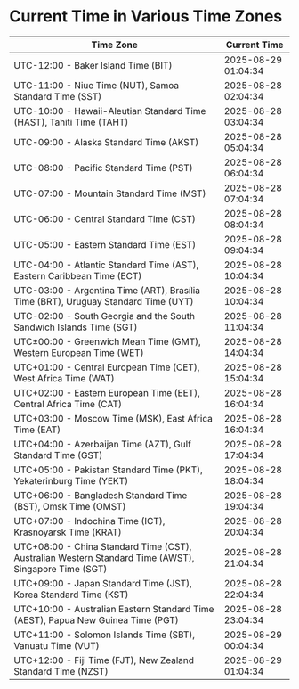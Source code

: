 # Current Time in Various Time Zones

| Time Zone | Current Time |
|-----------|--------------|
| UTC-12:00 - Baker Island Time (BIT) | 2025-08-29 01:04:34 |
| UTC-11:00 - Niue Time (NUT), Samoa Standard Time (SST) | 2025-08-28 02:04:34 |
| UTC-10:00 - Hawaii-Aleutian Standard Time (HAST), Tahiti Time (TAHT) | 2025-08-28 03:04:34 |
| UTC-09:00 - Alaska Standard Time (AKST) | 2025-08-28 05:04:34 |
| UTC-08:00 - Pacific Standard Time (PST) | 2025-08-28 06:04:34 |
| UTC-07:00 - Mountain Standard Time (MST) | 2025-08-28 07:04:34 |
| UTC-06:00 - Central Standard Time (CST) | 2025-08-28 08:04:34 |
| UTC-05:00 - Eastern Standard Time (EST) | 2025-08-28 09:04:34 |
| UTC-04:00 - Atlantic Standard Time (AST), Eastern Caribbean Time (ECT) | 2025-08-28 10:04:34 |
| UTC-03:00 - Argentina Time (ART), Brasília Time (BRT), Uruguay Standard Time (UYT) | 2025-08-28 10:04:34 |
| UTC-02:00 - South Georgia and the South Sandwich Islands Time (SGT) | 2025-08-28 11:04:34 |
| UTC±00:00 - Greenwich Mean Time (GMT), Western European Time (WET) | 2025-08-28 14:04:34 |
| UTC+01:00 - Central European Time (CET), West Africa Time (WAT) | 2025-08-28 15:04:34 |
| UTC+02:00 - Eastern European Time (EET), Central Africa Time (CAT) | 2025-08-28 16:04:34 |
| UTC+03:00 - Moscow Time (MSK), East Africa Time (EAT) | 2025-08-28 16:04:34 |
| UTC+04:00 - Azerbaijan Time (AZT), Gulf Standard Time (GST) | 2025-08-28 17:04:34 |
| UTC+05:00 - Pakistan Standard Time (PKT), Yekaterinburg Time (YEKT) | 2025-08-28 18:04:34 |
| UTC+06:00 - Bangladesh Standard Time (BST), Omsk Time (OMST) | 2025-08-28 19:04:34 |
| UTC+07:00 - Indochina Time (ICT), Krasnoyarsk Time (KRAT) | 2025-08-28 20:04:34 |
| UTC+08:00 - China Standard Time (CST), Australian Western Standard Time (AWST), Singapore Time (SGT) | 2025-08-28 21:04:34 |
| UTC+09:00 - Japan Standard Time (JST), Korea Standard Time (KST) | 2025-08-28 22:04:34 |
| UTC+10:00 - Australian Eastern Standard Time (AEST), Papua New Guinea Time (PGT) | 2025-08-28 23:04:34 |
| UTC+11:00 - Solomon Islands Time (SBT), Vanuatu Time (VUT) | 2025-08-29 00:04:34 |
| UTC+12:00 - Fiji Time (FJT), New Zealand Standard Time (NZST) | 2025-08-29 01:04:34 |
